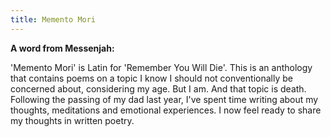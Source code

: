 ```yaml
---
title: Memento Mori
---
```


**A word from Messenjah:**

'Memento Mori' is Latin for 'Remember You Will Die'.
This is an anthology that contains poems on a topic I know I should not conventionally be concerned about, considering my age. But I am. And that topic is death.
Following the passing of my dad last year, I've spent time writing about my thoughts, meditations and emotional experiences.
I now feel ready to share my thoughts in written poetry.

